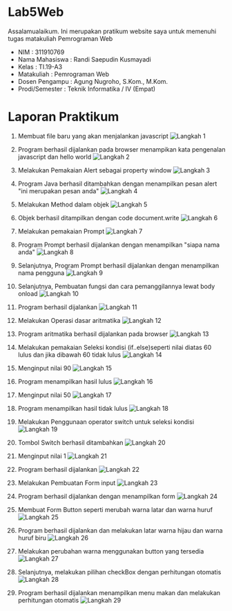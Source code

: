 # Lab5Web
Assalamualaikum. Ini merupakan pratikum website saya untuk memenuhi tugas matakuliah Pemrograman Web
- NIM : 311910769
- Nama Mahasiswa : Randi Saepudin Kusmayadi
- Kelas : TI.19-A3
- Matakuliah : Pemrograman Web
- Dosen Pengampu : Agung Nugroho, S.Kom., M.Kom.
- Prodi/Semester : Teknik Informatika / IV (Empat)

# Laporan Praktikum
1. Membuat file baru yang akan menjalankan javascript
   ![Langkah 1](https://user-images.githubusercontent.com/59683573/116407103-99c13b00-a85b-11eb-91b7-df68bccbecc8.png)

2. Program berhasil dijalankan pada browser menampikan kata pengenalan javascript dan hello world
   ![Langkah 2](https://user-images.githubusercontent.com/59683573/116407192-b65d7300-a85b-11eb-8317-6eb0857dd785.png)

3. Melakukan Pemakaian Alert sebagai property window
 ![Langkah 3](https://user-images.githubusercontent.com/59683573/116411819-44d3f380-a860-11eb-8b85-2193947fe74e.png)

4. Program Java berhasil ditambahkan dengan menampilkan pesan alert "ini merupakan pesan anda"
   ![Langkah 4](https://user-images.githubusercontent.com/59683573/116409540-22d97180-a85e-11eb-9e51-77afa98f0e4e.png)

5. Melakukan Method dalam objek
   ![Langkah 5](https://user-images.githubusercontent.com/59683573/116411856-4ef5f200-a860-11eb-86ac-81f8f9d5b6e0.png)

6. Objek berhasil ditampilkan dengan code document.write
   ![Langkah 6](https://user-images.githubusercontent.com/59683573/116410861-5f599d00-a85f-11eb-93fd-e4d3b251945a.png)

7. Melakukan pemakaian Prompt
   ![Langkah 7](https://user-images.githubusercontent.com/59683573/116414343-941b2380-a862-11eb-9ccf-5c0b9a1ee64b.png)

8. Program Prompt berhasil dijalankan dengan menampilkan "siapa nama anda"
   ![Langkah 8](https://user-images.githubusercontent.com/59683573/116414409-a2693f80-a862-11eb-9514-ab9ebb8c55f7.png)

9. Selanjutnya, Program Prompt berhasil dijalankan dengan menampilkan nama pengguna
   ![Langkah 9](https://user-images.githubusercontent.com/59683573/116414711-e52b1780-a862-11eb-8b83-559b260ba650.png)
   
10. Selanjutnya, Pembuatan fungsi dan cara pemanggilannya lewat body onload
    ![Langkah 10](https://user-images.githubusercontent.com/59683573/116415882-0809fb80-a864-11eb-819e-082359cfef84.png)

11. Program berhasil dijalankan
    ![Langkah 11](https://user-images.githubusercontent.com/59683573/116415944-1a843500-a864-11eb-9f25-b0fb9425dab8.png)
    
12. Melakukan Operasi dasar aritmatika
    ![Langkah 12](https://user-images.githubusercontent.com/59683573/116419568-6389b880-a867-11eb-9368-4a132465bcfc.png)

13. Program aritmatika berhasil dijalankan pada browser
    ![Langkah 13](https://user-images.githubusercontent.com/59683573/116419640-74d2c500-a867-11eb-9ac0-3fbba151483e.png)

14. Melakukan pemakaian Seleksi kondisi (if..else)seperti nilai diatas 60 lulus dan jika dibawah 60 tidak lulus
    ![Langkah 14](https://user-images.githubusercontent.com/59683573/116423479-ec562380-a86a-11eb-8879-fb346b33349c.png)

15. Menginput nilai 90
    ![Langkah 15](https://user-images.githubusercontent.com/59683573/116423574-0132b700-a86b-11eb-8ebc-7d711f4084bc.png)

16. Program menampilkan hasil lulus
    ![Langkah 16](https://user-images.githubusercontent.com/59683573/116423692-1d365880-a86b-11eb-900f-f9edfe092d56.png)

17. Menginput nilai 50
    ![Langkah 17](https://user-images.githubusercontent.com/59683573/116423755-2b847480-a86b-11eb-9d49-218030137f02.png)

18. Program menampilkan hasil tidak lulus
    ![Langkah 18](https://user-images.githubusercontent.com/59683573/116423821-3808cd00-a86b-11eb-8a30-fde05924e06b.png)

19. Melakukan Penggunaan operator switch untuk seleksi kondisi
    ![Langkah 19](https://user-images.githubusercontent.com/59683573/116427421-35f43d80-a86e-11eb-9c52-b975f254a3eb.png)

20. Tombol Switch berhasil ditambahkan
    ![Langkah 20](https://user-images.githubusercontent.com/59683573/116427514-486e7700-a86e-11eb-9fc9-3fa683c029f2.png)

21. Menginput nilai 1
    ![Langkah 21](https://user-images.githubusercontent.com/59683573/116427563-56bc9300-a86e-11eb-87e9-fa6289e705a3.png)

22. Program berhasil dijalankan
    ![Langkah 22](https://user-images.githubusercontent.com/59683573/116427663-69cf6300-a86e-11eb-851f-7dcff050a7de.png)

23. Melakukan Pembuatan Form input
    ![Langkah 23](https://user-images.githubusercontent.com/59683573/116429558-32fa4c80-a870-11eb-977e-03bc5ca41ff5.png)

24. Program berhasil dijalankan dengan menampilkan form
    ![Langkah 24](https://user-images.githubusercontent.com/59683573/116429657-46a5b300-a870-11eb-868f-f84b8de9ff6c.png)

25. Membuat Form Button seperti merubah warna latar dan warna huruf
    ![Langkah 25](https://user-images.githubusercontent.com/59683573/116507023-b0fa3a00-a8e8-11eb-88e2-a6ab4e1a54ea.png)

26. Program berhasil dijalankan dan melakukan latar warna hijau dan warna huruf biru
    ![Langkah 26](https://user-images.githubusercontent.com/59683573/116507052-bc4d6580-a8e8-11eb-9b03-a7a45a23c083.png)

27. Melakukan perubahan warna menggunakan button yang tersedia
    ![Langkah 27](https://user-images.githubusercontent.com/59683573/116507087-cb341800-a8e8-11eb-850e-b7de0ea4921d.png)

28. Selanjutnya, melakukan pilihan checkBox dengan perhitungan otomatis
    ![Langkah 28](https://user-images.githubusercontent.com/59683573/116507126-dab36100-a8e8-11eb-85aa-a8b51106aad0.png)

29. Program berhasil dijalankan menampilkan menu makan dan melakukan perhitungan otomatis
    ![Langkah 29](https://user-images.githubusercontent.com/59683573/116507194-fc144d00-a8e8-11eb-8eb2-93f9ca73ea69.png)
